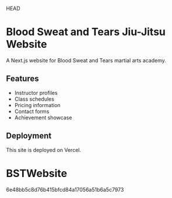 HEAD
# Blood Sweat and Tears Jiu-Jitsu Website

A Next.js website for Blood Sweat and Tears martial arts academy.

## Features
- Instructor profiles
- Class schedules
- Pricing information
- Contact forms
- Achievement showcase

## Deployment
This site is deployed on Vercel.

<!-- Updated for deployment -->

# BSTWebsite
6e48bb5c8d76b415bfcd84a17056a51b6a5c7973
